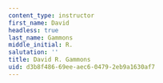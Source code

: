 ```yaml
---
content_type: instructor
first_name: David
headless: true
last_name: Gammons
middle_initial: R.
salutation: ''
title: David R. Gammons
uid: d3b8f486-69ee-aec6-0479-2eb9a1630af7
---
```

